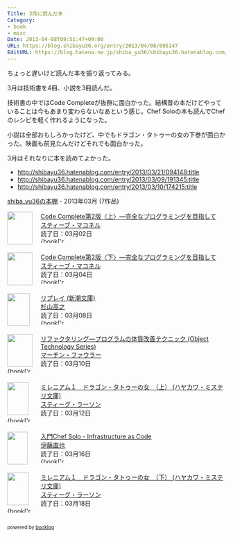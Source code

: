 ```yaml
---
Title: 3月に読んだ本
Category:
- book
- misc
Date: 2013-04-08T09:51:47+09:00
URL: https://blog.shibayu36.org/entry/2013/04/08/095147
EditURL: https://blog.hatena.ne.jp/shiba_yu36/shibayu36.hatenablog.com/atom/entry/6435988827676749741
---
```


ちょっと遅いけど読んだ本を振り返ってみる。

3月は技術書を4冊、小説を3冊読んだ。

技術書の中ではCode Completeが抜群に面白かった。結構昔の本だけどやっていることは今もあまり変わらないなあという感じ。Chef Soloの本も読んでChefのレシピを軽く作れるようになった。

小説は全部おもしろかったけど、中でもドラゴン・タトゥーの女の下巻が面白かった。映画も前見たんだけどそれでも面白かった。

3月はそれなりに本を読めてよかった。
- http://shibayu36.hatenablog.com/entry/2013/03/21/094148:title
- http://shibayu36.hatenablog.com/entry/2013/03/09/191345:title
- http://shibayu36.hatenablog.com/entry/2013/03/10/174215:title


<div style="margin-bottom:15px;"><a href="http://booklog.jp/users/shibayu36" target="_blank">shiba_yu36の本棚</a> - 2013年03月 (7作品)</div><div style="margin-bottom:5px;"><div style="width:75px;height:75px;float:left;margin-right:2px;"><a href="http://booklog.jp/item/1/489100455X" target="_blank"><img src="http://ecx.images-amazon.com/images/I/51E1DYKHW7L._SL75_.jpg" width="58" height="75" alt="" /></a></div><div><a href="http://booklog.jp/item/1/489100455X" target="_blank">Code Complete第2版〈上〉―完全なプログラミングを目指して</a><br /><a href="http://booklog.jp/author/%E3%82%B9%E3%83%86%E3%82%A3%E3%83%BC%E3%83%96%E3%83%BB%E3%83%9E%E3%82%B3%E3%83%8D%E3%83%AB" target="_blank">スティーブ・マコネル</a><br />読了日：03月02日<br /><img src="http://booklog.jp/images/rank/5.gif" width="59" height="12" alt="{book['rank']" /></div><br style="clear:both;" /></div><div style="margin-bottom:5px;"><div style="width:75px;height:75px;float:left;margin-right:2px;"><a href="http://booklog.jp/item/1/4891004568" target="_blank"><img src="http://ecx.images-amazon.com/images/I/510NHJ2MX1L._SL75_.jpg" width="58" height="75" alt="" /></a></div><div><a href="http://booklog.jp/item/1/4891004568" target="_blank">Code Complete第2版〈下〉―完全なプログラミングを目指して</a><br /><a href="http://booklog.jp/author/%E3%82%B9%E3%83%86%E3%82%A3%E3%83%BC%E3%83%96%E3%83%BB%E3%83%9E%E3%82%B3%E3%83%8D%E3%83%AB" target="_blank">スティーブ・マコネル</a><br />読了日：03月04日<br /><img src="http://booklog.jp/images/rank/4.gif" width="59" height="12" alt="{book['rank']" /></div><br style="clear:both;" /></div><div style="margin-bottom:5px;"><div style="width:75px;height:75px;float:left;margin-right:2px;"><a href="http://booklog.jp/item/1/4102325018" target="_blank"><img src="http://ecx.images-amazon.com/images/I/51FC14CS3ZL._SL75_.jpg" width="52" height="75" alt="" /></a></div><div><a href="http://booklog.jp/item/1/4102325018" target="_blank">リプレイ (新潮文庫)</a><br /><a href="http://booklog.jp/author/%E6%9D%89%E5%B1%B1%E9%AB%98%E4%B9%8B" target="_blank">杉山高之</a><br />読了日：03月08日<br /><img src="http://booklog.jp/images/rank/4.gif" width="59" height="12" alt="{book['rank']" /></div><br style="clear:both;" /></div><div style="margin-bottom:5px;"><div style="width:75px;height:75px;float:left;margin-right:2px;"><a href="http://booklog.jp/item/1/4894712288" target="_blank"><img src="http://ecx.images-amazon.com/images/I/51885S48YPL._SL75_.jpg" width="58" height="75" alt="" /></a></div><div><a href="http://booklog.jp/item/1/4894712288" target="_blank">リファクタリング―プログラムの体質改善テクニック (Object Technology Series)</a><br /><a href="http://booklog.jp/author/%E3%83%9E%E3%83%BC%E3%83%81%E3%83%B3%E3%83%BB%E3%83%95%E3%82%A1%E3%82%A6%E3%83%A9%E3%83%BC" target="_blank">マーチン・ファウラー</a><br />読了日：03月10日<br /><img src="http://booklog.jp/images/rank/4.gif" width="59" height="12" alt="{book['rank']" /></div><br style="clear:both;" /></div><div style="margin-bottom:5px;"><div style="width:75px;height:75px;float:left;margin-right:2px;"><a href="http://booklog.jp/item/1/4151792511" target="_blank"><img src="http://ecx.images-amazon.com/images/I/41HNcsjyCCL._SL75_.jpg" width="49" height="75" alt="" /></a></div><div><a href="http://booklog.jp/item/1/4151792511" target="_blank">ミレニアム１　ドラゴン・タトゥーの女　（上） (ハヤカワ・ミステリ文庫)</a><br /><a href="http://booklog.jp/author/%E3%82%B9%E3%83%86%E3%82%A3%E3%83%BC%E3%82%B0%E3%83%BB%E3%83%A9%E3%83%BC%E3%82%BD%E3%83%B3" target="_blank">スティーグ・ラーソン</a><br />読了日：03月12日<br /><img src="http://booklog.jp/images/rank/4.gif" width="59" height="12" alt="{book['rank']" /></div><br style="clear:both;" /></div><div style="margin-bottom:5px;"><div style="width:75px;height:75px;float:left;margin-right:2px;"><a href="http://booklog.jp/item/1/B00BSPH158" target="_blank"><img src="http://ecx.images-amazon.com/images/I/31u6VLGX2kL._SL75_.jpg" width="47" height="75" alt="" /></a></div><div><a href="http://booklog.jp/item/1/B00BSPH158" target="_blank">入門Chef Solo - Infrastructure as Code</a><br /><a href="http://booklog.jp/author/%E4%BC%8A%E8%97%A4%E7%9B%B4%E4%B9%9F" target="_blank">伊藤直也</a><br />読了日：03月16日<br /><img src="http://booklog.jp/images/rank/4.gif" width="59" height="12" alt="{book['rank']" /></div><br style="clear:both;" /></div><div style="margin-bottom:5px;"><div style="width:75px;height:75px;float:left;margin-right:2px;"><a href="http://booklog.jp/item/1/415179252X" target="_blank"><img src="http://ecx.images-amazon.com/images/I/519I%2BDupuBL._SL75_.jpg" width="50" height="75" alt="" /></a></div><div><a href="http://booklog.jp/item/1/415179252X" target="_blank">ミレニアム１　ドラゴン・タトゥーの女　（下） (ハヤカワ・ミステリ文庫)</a><br /><a href="http://booklog.jp/author/%E3%82%B9%E3%83%86%E3%82%A3%E3%83%BC%E3%82%B0%E3%83%BB%E3%83%A9%E3%83%BC%E3%82%BD%E3%83%B3" target="_blank">スティーグ・ラーソン</a><br />読了日：03月18日<br /><img src="http://booklog.jp/images/rank/5.gif" width="59" height="12" alt="{book['rank']" /></div><br style="clear:both;" /></div><div style="margin:10px 0;font-size:80%;">powered by <a href="http://booklog.jp" target="_blank">booklog</a></div>
